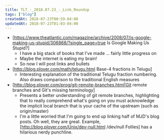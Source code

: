 ```yaml
---
title: TLT_-_2018.07.23_-_Link_Roundup
tags: ["blog"]
createdAt: 2018-07-23T00:59-04:00
updatedAt: 2018-07-23T01:03-04:00
---
```


* [https://www.theatlantic.com/magazine/archive/2008/07/is-google-making-us-stupid/306868/?single_page=true Is Google Making Us Stupid?]
  * I have a big stack of books that I've made ... fairly little progress on
  * Maybe the internet is eating my brain!
  * So now I will post links and bullets
* [http://blog.plover.com/math/telugu.html Base-4 fractions in Telugu]
  * Interesting explanation of the traditional Telugu fraction numbering. Also draws comparison to the traditional English measures
* [http://blog.plover.com/prog/git-remote-branches.html|Git remote branches and Git's missing terminology]
  * Presents a better understanding of git remote branches, highlighting that to really comprehend what's going on you must acknowledge the implicit local branch that is your cache of the upstream (such as origin/master)
  * I'm a little worried that I'm going to end up linking half of MJD's blog posts. Oh well, they are great. Example, [http://blog.plover.com/Unix/dev-null.html /dev/null Follies] has a hilarious nerdy punchline.


